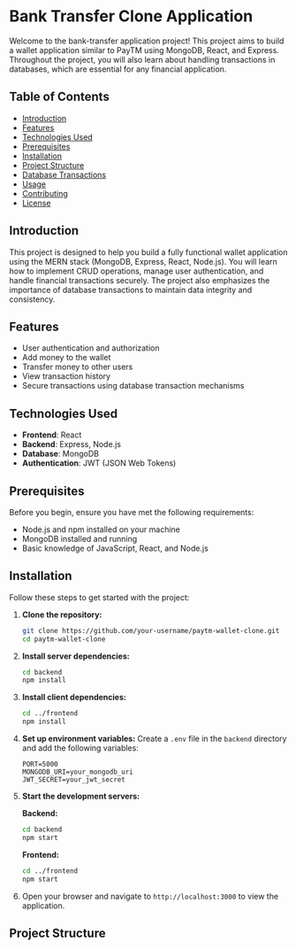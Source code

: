 # Bank Transfer Clone Application

Welcome to the bank-transfer application project! This project aims to build a wallet application similar to PayTM using MongoDB, React, and Express. Throughout the project, you will also learn about handling transactions in databases, which are essential for any financial application.

## Table of Contents

- [Introduction](#introduction)
- [Features](#features)
- [Technologies Used](#technologies-used)
- [Prerequisites](#prerequisites)
- [Installation](#installation)
- [Project Structure](#project-structure)
- [Database Transactions](#database-transactions)
- [Usage](#usage)
- [Contributing](#contributing)
- [License](#license)

## Introduction

This project is designed to help you build a fully functional wallet application using the MERN stack (MongoDB, Express, React, Node.js). You will learn how to implement CRUD operations, manage user authentication, and handle financial transactions securely. The project also emphasizes the importance of database transactions to maintain data integrity and consistency.

## Features

- User authentication and authorization
- Add money to the wallet
- Transfer money to other users
- View transaction history
- Secure transactions using database transaction mechanisms

## Technologies Used

- **Frontend**: React
- **Backend**: Express, Node.js
- **Database**: MongoDB
- **Authentication**: JWT (JSON Web Tokens)

## Prerequisites

Before you begin, ensure you have met the following requirements:

- Node.js and npm installed on your machine
- MongoDB installed and running
- Basic knowledge of JavaScript, React, and Node.js

## Installation

Follow these steps to get started with the project:

1. **Clone the repository:**
    ```sh
    git clone https://github.com/your-username/paytm-wallet-clone.git
    cd paytm-wallet-clone
    ```

2. **Install server dependencies:**
    ```sh
    cd backend
    npm install
    ```

3. **Install client dependencies:**
    ```sh
    cd ../frontend
    npm install
    ```

4. **Set up environment variables:**
   Create a `.env` file in the `backend` directory and add the following variables:
    ```env
    PORT=5000
    MONGODB_URI=your_mongodb_uri
    JWT_SECRET=your_jwt_secret
    ```

5. **Start the development servers:**

    **Backend:**
    ```sh
    cd backend
    npm start
    ```

    **Frontend:**
    ```sh
    cd ../frontend
    npm start
    ```

6. Open your browser and navigate to `http://localhost:3000` to view the application.

## Project Structure

